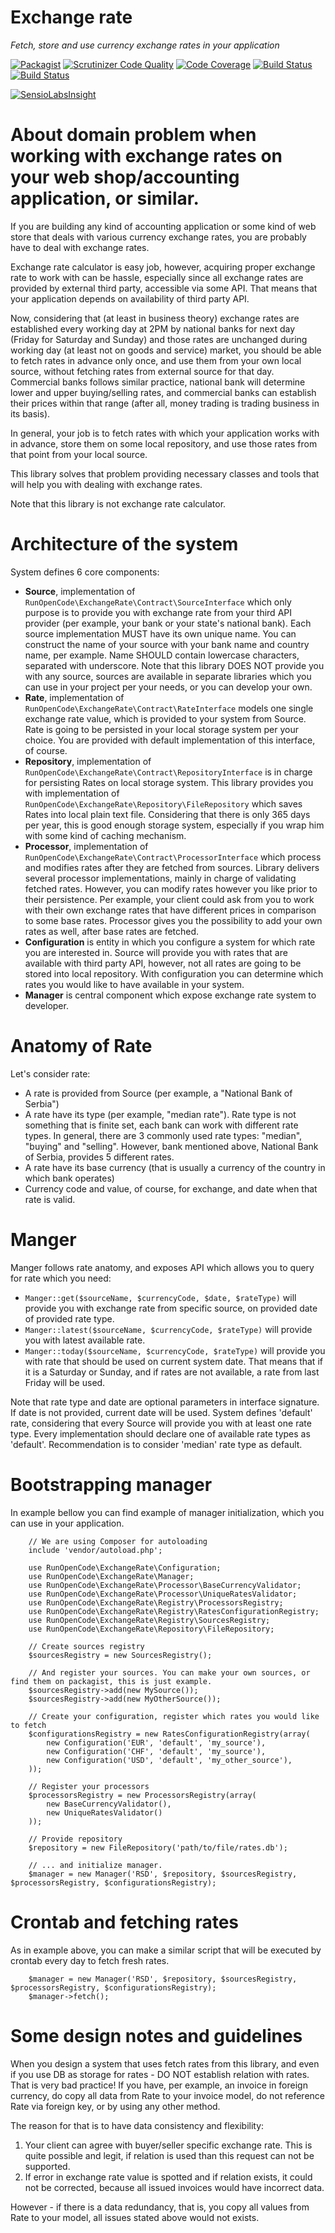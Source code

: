Exchange rate
====
*Fetch, store and use currency exchange rates in your application*

[![Packagist](https://img.shields.io/packagist/v/RunOpenCode/exchange-rate.svg)](https://packagist.org/packages/runopencode/exchange-rate)
[![Scrutinizer Code Quality](https://scrutinizer-ci.com/g/RunOpenCode/exchange-rate/badges/quality-score.png?b=master)](https://scrutinizer-ci.com/g/RunOpenCode/exchange-rate/?branch=master)
[![Code Coverage](https://scrutinizer-ci.com/g/RunOpenCode/exchange-rate/badges/coverage.png?b=master)](https://scrutinizer-ci.com/g/RunOpenCode/exchange-rate/?branch=master)
[![Build Status](https://scrutinizer-ci.com/g/RunOpenCode/exchange-rate/badges/build.png?b=master)](https://scrutinizer-ci.com/g/RunOpenCode/exchange-rate/build-status/master)
[![Build Status](https://travis-ci.org/RunOpenCode/exchange-rate.svg?branch=master)](https://travis-ci.org/RunOpenCode/exchange-rate)

[![SensioLabsInsight](https://insight.sensiolabs.com/projects/2ea424ca-2cfc-4b14-b1ae-3dafb7f93685/big.png)](https://insight.sensiolabs.com/projects/2ea424ca-2cfc-4b14-b1ae-3dafb7f93685)

# About domain problem when working with exchange rates on your web shop/accounting application, or similar.

If you are building any kind of accounting application or some kind of web store that deals with various currency exchange rates,
you are probably have to deal with exchange rates. 

Exchange rate calculator is easy job, however, acquiring proper exchange rate to work with can be hassle, especially since
all exchange rates are provided by external third party, accessible via some API. That means that your application depends on
availability of third party API.

Now, considering that (at least in business theory) exchange rates are established every working day at 2PM by national banks
for next day (Friday for Saturday and Sunday) and those rates are unchanged during working day (at least not on goods and service)
market, you should be able to fetch rates in advance only once, and use them from your own local source, without fetching
rates from external source for that day. Commercial banks follows similar practice, national bank will determine lower and upper 
buying/selling rates, and commercial banks can establish their prices within that range (after all, money trading is trading 
business in its basis).

In general, your job is to fetch rates with which your application works with in advance, store them on some local repository,
and use those rates from that point from your local source.
  
This library solves that problem providing necessary classes and tools that will help you with dealing with exchange rates.

Note that this library is not exchange rate calculator.

# Architecture of the system

System defines 6 core components:

- **Source**, implementation of `RunOpenCode\ExchangeRate\Contract\SourceInterface` which only purpose is to provide you
with exchange rate from your third API provider (per example, your bank or your state's national bank). Each source implementation
MUST have its own unique name. You can construct the name of your source with your bank name and country name, per example. 
Name SHOULD contain lowercase characters, separated with underscore. Note that this library DOES NOT provide you with any 
source, sources are available in separate libraries which you can use in your project per your needs, or you can develop
your own.
- **Rate**, implementation of `RunOpenCode\ExchangeRate\Contract\RateInterface` models one single exchange rate value, which
is provided to your system from Source. Rate is going to be persisted in your local storage system per your choice. You are
provided with default implementation of this interface, of course.
- **Repository**, implementation of `RunOpenCode\ExchangeRate\Contract\RepositoryInterface` is in charge for persisting
Rates on local storage system. This library provides you with implementation of `RunOpenCode\ExchangeRate\Repository\FileRepository`
which saves Rates into local plain text file. Considering that there is only 365 days per year, this is good enough storage system, 
especially if you wrap him with some kind of caching mechanism.
- **Processor**, implementation of `RunOpenCode\ExchangeRate\Contract\ProcessorInterface` which process and modifies rates
after they are fetched from sources. Library delivers several processor implementations, mainly in charge of validating 
fetched rates. However, you can modify rates however you like prior to their persistence. Per example, your client could
ask from you to work with their own exchange rates that have different prices in comparison to some base rates. Processor
gives you the possibility to add your own rates as well, after base rates are fetched.
- **Configuration** is entity in which you configure a system for which rate you are interested in. Source will provide you
with rates that are available with third party API, however, not all rates are going to be stored into local repository.
With configuration you can determine which rates you would like to have available in your system.
- **Manager** is central component which expose exchange rate system to developer. 

# Anatomy of Rate

Let's consider rate:

- A rate is provided from Source (per example, a "National Bank of Serbia")
- A rate have its type (per example, "median rate"). Rate type is not something that is finite set, each bank can work 
with different rate types. In general, there are 3 commonly used rate types: "median", "buying" and "selling". However, 
bank mentioned above, National Bank of Serbia, provides 5 different rates. 
- A rate have its base currency (that is usually a currency of the country in which bank operates)
- Currency code and value, of course, for exchange, and date when that rate is valid.

# Manger

Manger follows rate anatomy, and exposes API which allows you to query for rate which you need:
  
- `Manger::get($sourceName, $currencyCode, $date, $rateType)` will provide you with exchange rate from 
specific source, on provided date of provided rate type.
- `Manger::latest($sourceName, $currencyCode, $rateType)` will provide you with latest available rate.
- `Manger::today($sourceName, $currencyCode, $rateType)` will provide you with rate that should be used on current system
date. That means that if it is a Saturday or Sunday, and if rates are not available, a rate from last Friday will be used. 

Note that rate type and date are optional parameters in interface signature. If date is not provided, current date will
be used. System defines 'default' rate, considering that every Source will provide you with at least one rate type. Every
implementation should declare one of available rate types as 'default'. Recommendation is to consider 'median' rate type
as default.

# Bootstrapping manager

In example bellow you can find example of manager initialization, which you can use in your application.

        // We are using Composer for autoloading
        include 'vendor/autoload.php';
        
        use RunOpenCode\ExchangeRate\Configuration;
        use RunOpenCode\ExchangeRate\Manager;
        use RunOpenCode\ExchangeRate\Processor\BaseCurrencyValidator;
        use RunOpenCode\ExchangeRate\Processor\UniqueRatesValidator;
        use RunOpenCode\ExchangeRate\Registry\ProcessorsRegistry;
        use RunOpenCode\ExchangeRate\Registry\RatesConfigurationRegistry;
        use RunOpenCode\ExchangeRate\Registry\SourcesRegistry;
        use RunOpenCode\ExchangeRate\Repository\FileRepository;
        
        // Create sources registry
        $sourcesRegistry = new SourcesRegistry();
        
        // And register your sources. You can make your own sources, or find them on packagist, this is just example.
        $sourcesRegistry->add(new MySource());
        $sourcesRegistry->add(new MyOtherSource());
        
        // Create your configuration, register which rates you would like to fetch
        $configurationsRegistry = new RatesConfigurationRegistry(array(
            new Configuration('EUR', 'default', 'my_source'),
            new Configuration('CHF', 'default', 'my_source'),
            new Configuration('USD', 'default', 'my_other_source'),
        ));
        
        // Register your processors
        $processorsRegistry = new ProcessorsRegistry(array(
            new BaseCurrencyValidator(),
            new UniqueRatesValidator()
        ));
        
        // Provide repository
        $repository = new FileRepository('path/to/file/rates.db');
        
        // ... and initialize manager.
        $manager = new Manager('RSD', $repository, $sourcesRegistry, $processorsRegistry, $configurationsRegistry);
        
        
# Crontab and fetching rates
        
As in example above, you can make a similar script that will be executed by crontab every day to fetch fresh rates.         

        $manager = new Manager('RSD', $repository, $sourcesRegistry, $processorsRegistry, $configurationsRegistry);
        $manager->fetch();
        
# Some design notes and guidelines

When you design a system that uses fetch rates from this library, and even if you use DB as storage for rates - DO NOT
establish relation with rates. That is very bad practice! If you have, per example, an invoice in foreign currency, do copy
all data from Rate to your invoice model, do not reference Rate via foreign key, or by using any other method.

The reason for that is to have data consistency and flexibility:

1. Your client can agree with buyer/seller specific exchange rate. This is quite possible and legit, if relation is used
than this request can not be supported.
2. If error in exchange rate value is spotted and if relation exists, it could not be corrected, because all issued invoices
would have incorrect data.
        
However - if there is a data redundancy, that is, you copy all values from Rate to your model, all issues stated above
would not exists.

